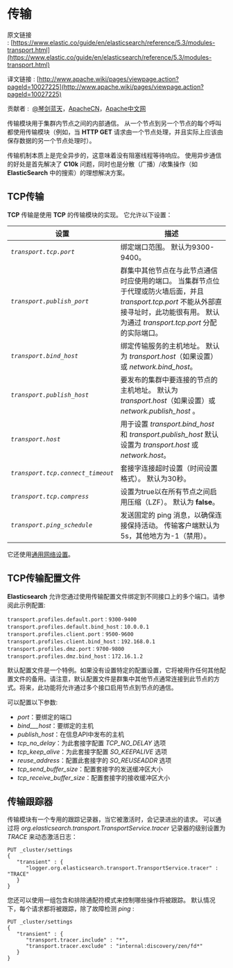 # 传输

原文链接 : [https://www.elastic.co/guide/en/elasticsearch/reference/5.3/modules-transport.html](https://www.elastic.co/guide/en/elasticsearch/reference/5.3/modules-transport.html)

译文链接 : [http://www.apache.wiki/pages/viewpage.action?pageId=10027225](http://www.apache.wiki/pages/viewpage.action?pageId=10027225)

贡献者 :  [@琴剑蓝天](http://www.apache.wiki/users/viewuserprofile.action?username=xujie)，[ApacheCN](/display/~apachecn)，[Apache中文网](/display/~apachechina)

传输模块用于集群内节点之间的内部通信。 从一个节点到另一个节点的每个呼叫都使用传输模块（例如，当 **HTTP GET** 请求由一个节点处理，并且实际上应该由保存数据的另一个节点处理时）。

传输机制本质上是完全异步的，这意味着没有阻塞线程等待响应。 使用异步通信的好处是首先解决了 **C10k** 问题，同时也是分散（广播）/收集操作（如 **ElasticSearch** 中的搜索）的理想解决方案。 

## TCP传输

**TCP** 传输是使用 **TCP** 的传输模块的实现。 它允许以下设置：

| 设置 | 描述 |
| --- | --- |
| _`transport.tcp.port`_ | 绑定端口范围。 默认为9300-9400。 |
| _`transport.publish_port`_ | 群集中其他节点在与此节点通信时应使用的端口。 当集群节点位于代理或防火墙后面，并且 _transport.tcp.port_ 不能从外部直接寻址时，此功能很有用。 默认为通过 _transport.tcp.port_ 分配的实际端口。 |
| _`transport.bind_host`_ | 绑定传输服务的主机地址。 默认为 _transport.host_（如果设置）或 _network.bind_host_。 |
| _`transport.publish_host`_ | 要发布的集群中要连接的节点的主机地址。 默认为 _transport.host_（如果设置）或 _network.publish_host_ 。 |
| _`transport.host`_ | 用于设置 _transport.bind_host_ 和 _transport.publish_host_ 默认设置为 _transport.host_ 或 _network.host_。 |
| _`transport.tcp.connect_timeout`_ | 套接字连接超时设置（时间设置格式）。 默认为30秒。 |
| _`transport.tcp.compress`_ | 设置为true以在所有节点之间启用压缩（LZF）。 默认为 **false**。 |
| _`transport.ping_schedule`_ | 发送固定的 ping 消息，以确保连接保持活动。 传输客户端默认为5s，其他地方为-1（禁用）。 |

它还使用[通用网络设置](https://www.elastic.co/guide/en/elasticsearch/reference/5.3/modules-network.html)。

## TCP传输配置文件

**Elasticsearch** 允许您通过使用传输配置文件绑定到不同接口上的多个端口。请参阅此示例配置:

```
transport.profiles.default.port：9300-9400
transport.profiles.default.bind_host：10.0.0.1
transport.profiles.client.port：9500-9600
transport.profiles.client.bind_host：192.168.0.1
transport.profiles.dmz.port：9700-9800
transport.profiles.dmz.bind_host：172.16.1.2
```

默认配置文件是一个特例。如果没有设置特定的配置设置，它将被用作任何其他配置文件的备用。请注意，默认配置文件是群集中其他节点通常连接到此节点的方式。将来，此功能将允许通过多个接口启用节点到节点的通信。

可以配置以下参数:

*   _port_：要绑定的端口 
*   _bind___host_：要绑定的主机
*   _publish_host_：在信息API中发布的主机
*   _tcp_no_delay_：为此套接字配置 _TCP_NO_DELAY_ 选项
*   _tcp_keep_alive_：为此套接字配置 _SO_KEEPALIVE_ 选项
*   _reuse_address_：配置此套接字的 _SO_REUSEADDR_ 选项
*   _tcp_send_buffer_size_：配置套接字的发送缓冲区大小
*   _tcp_receive_buffer_size_：配置套接字的接收缓冲区大小

## 传输跟踪器

传输模块有一个专用的跟踪记录器，当它被激活时，会记录进出的请求。 可以通过将 _org.elasticsearch.transport.TransportService.tracer_ 记录器的级别设置为 _TRACE_ 来动态激活日志：

```
PUT _cluster/settings
{
   "transient" : {
      "logger.org.elasticsearch.transport.TransportService.tracer" : "TRACE"
   }
}
```

您还可以使用一组包含和排除通配符模式来控制哪些操作将被跟踪。 默认情况下，每个请求都将被跟踪，除了故障检测 _ping_ :

```
PUT _cluster/settings
{
   "transient" : {
      "transport.tracer.include" : "*",
      "transport.tracer.exclude" : "internal:discovery/zen/fd*"
   }
}
```